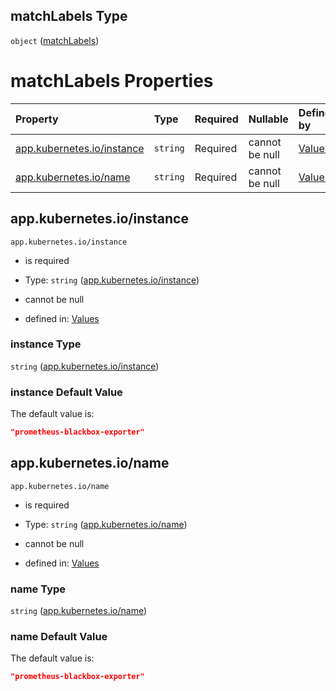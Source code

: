 ## matchLabels Type

`object` ([matchLabels](values-properties-global-properties-checkdefaults-properties-blackboxexporter-properties-selector-properties-matchlabels.md))

# matchLabels Properties

| Property                                               | Type     | Required | Nullable       | Defined by                                                                                                                                                                                                                                                                                                                                    |
| :----------------------------------------------------- | :------- | :------- | :------------- | :-------------------------------------------------------------------------------------------------------------------------------------------------------------------------------------------------------------------------------------------------------------------------------------------------------------------------------------------- |
| [app.kubernetes.io/instance](#appkubernetesioinstance) | `string` | Required | cannot be null | [Values](values-properties-global-properties-checkdefaults-properties-blackboxexporter-properties-selector-properties-matchlabels-properties-appkubernetesioinstance.md "undefined#/properties/global/properties/checkDefaults/properties/blackboxExporter/properties/selector/properties/matchLabels/properties/app.kubernetes.io/instance") |
| [app.kubernetes.io/name](#appkubernetesioname)         | `string` | Required | cannot be null | [Values](values-properties-global-properties-checkdefaults-properties-blackboxexporter-properties-selector-properties-matchlabels-properties-appkubernetesioname.md "undefined#/properties/global/properties/checkDefaults/properties/blackboxExporter/properties/selector/properties/matchLabels/properties/app.kubernetes.io/name")         |

## app.kubernetes.io/instance



`app.kubernetes.io/instance`

* is required

* Type: `string` ([app.kubernetes.io/instance](values-properties-global-properties-checkdefaults-properties-blackboxexporter-properties-selector-properties-matchlabels-properties-appkubernetesioinstance.md))

* cannot be null

* defined in: [Values](values-properties-global-properties-checkdefaults-properties-blackboxexporter-properties-selector-properties-matchlabels-properties-appkubernetesioinstance.md "undefined#/properties/global/properties/checkDefaults/properties/blackboxExporter/properties/selector/properties/matchLabels/properties/app.kubernetes.io/instance")

### instance Type

`string` ([app.kubernetes.io/instance](values-properties-global-properties-checkdefaults-properties-blackboxexporter-properties-selector-properties-matchlabels-properties-appkubernetesioinstance.md))

### instance Default Value

The default value is:

```json
"prometheus-blackbox-exporter"
```

## app.kubernetes.io/name



`app.kubernetes.io/name`

* is required

* Type: `string` ([app.kubernetes.io/name](values-properties-global-properties-checkdefaults-properties-blackboxexporter-properties-selector-properties-matchlabels-properties-appkubernetesioname.md))

* cannot be null

* defined in: [Values](values-properties-global-properties-checkdefaults-properties-blackboxexporter-properties-selector-properties-matchlabels-properties-appkubernetesioname.md "undefined#/properties/global/properties/checkDefaults/properties/blackboxExporter/properties/selector/properties/matchLabels/properties/app.kubernetes.io/name")

### name Type

`string` ([app.kubernetes.io/name](values-properties-global-properties-checkdefaults-properties-blackboxexporter-properties-selector-properties-matchlabels-properties-appkubernetesioname.md))

### name Default Value

The default value is:

```json
"prometheus-blackbox-exporter"
```
